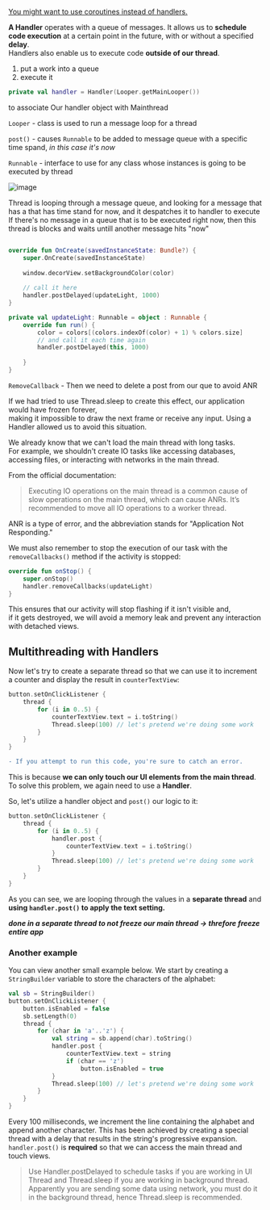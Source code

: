 [You might want to use coroutines instead of handlers.](https://betterprogramming.pub/drift-away-from-android-handlers-use-coroutines-and-jobs-instead-581815dd3e72)  

**A Handler** operates with a queue of messages. It allows us to **schedule code execution** at a certain point in the future, with or without a specified **delay**.  
Handlers also enable us to execute code **outside of our thread**.  
1. put a work into a queue  
2. execute it


```kotlin
private val handler = Handler(Looper.getMainLooper())
```
to associate Our handler object with Mainthread

`Looper` - class is used to run a message loop for a thread

`post()` - causes `Runnable` to be added to message queue with a specific time spand, _in this case it's now_

`Runnable` - interface to use for any class whose instances is going to be executed by thread

![image](https://user-images.githubusercontent.com/63263301/203981052-43b57db0-23be-4333-9345-b00e0d697097.png)

Thread is looping through a message queue, and looking for a message that has a that has time stand for now, and it despatches it to handler to execute  
If there's no message in a queue that is to be executed right now, then this thread is blocks and waits untill another message hits "now"

```kotlin

override fun OnCreate(savedInstanceState: Bundle?) {
    super.OnCreate(savedInstanceState)
    
    window.decorView.setBackgroundColor(color)
    
    // call it here
    handler.postDelayed(updateLight, 1000)
}

private val updateLight: Runnable = object : Runnable {
    override fun run() {
        color = colors[(colors.indexOf(color) + 1) % colors.size]
        // and call it each time again
        handler.postDelayed(this, 1000)
        
    }
}

```

`RemoveCallback` - Then we need to delete a post from our que to avoid ANR

If we had tried to use Thread.sleep to create this effect, our application would have frozen forever,  
making it impossible to draw the next frame or receive any input. Using a Handler allowed us to avoid this situation.

We already know that we can't load the main thread with long tasks.  
For example, we shouldn't create IO tasks like accessing databases, accessing files, or interacting with networks in the main thread.

From the official documentation:

> Executing IO operations on the main thread is a common cause of slow operations on the main thread, which can cause ANRs. 
> It’s recommended to move all IO operations to a worker thread.

ANR is a type of error, and the abbreviation stands for "Application Not Responding."

We must also remember to stop the execution of our task with the `removeCallbacks()` method if the activity is stopped:

```kotlin
override fun onStop() {
    super.onStop()
    handler.removeCallbacks(updateLight)
}
```
This ensures that our activity will stop flashing if it isn't visible and,  
if it gets destroyed, we will avoid a memory leak and prevent any interaction with detached views.  

## Multithreading with Handlers

Now let's try to create a separate thread so that we can use it to increment a counter and display the result in `counterTextView`:

```kotlin
button.setOnClickListener {
    thread {
        for (i in 0..5) {
            counterTextView.text = i.toString()
            Thread.sleep(100) // let's pretend we're doing some work
        }
    }
}
```

```diff
- If you attempt to run this code, you're sure to catch an error.
```
This is because **we can only touch our UI elements from the main thread**. To solve this problem, we again need to use a **Handler**.

So, let's utilize a handler object and `post()` our logic to it:
```kotlin
button.setOnClickListener {
    thread {
        for (i in 0..5) {
            handler.post {
                counterTextView.text = i.toString()
            }
            Thread.sleep(100) // let's pretend we're doing some work
        }
    }
}
```
As you can see, we are looping through the values in a **separate thread** and **using `handler.post()` to apply the text setting.**

_**done in a separate thread to not freeze our main thread -> threfore freeze entire app**_

### Another example

You can view another small example below. We start by creating a `StringBuilder` variable to store the characters of the alphabet:

```kotlin
val sb = StringBuilder()
button.setOnClickListener {
    button.isEnabled = false
    sb.setLength(0)
    thread {
        for (char in 'a'..'z') {
            val string = sb.append(char).toString()
            handler.post {
                counterTextView.text = string
                if (char == 'z')
                    button.isEnabled = true
            }
            Thread.sleep(100) // let's pretend we're doing some work
        }
    }
}
```

Every 100 milliseconds, we increment the line containing the alphabet and append another character. This has been achieved by creating a special thread with a delay that results in the string's progressive expansion. `handler.post()` is **required** so that we can access the main thread and touch views.

> Use Handler.postDelayed to schedule tasks if you are working in UI Thread and Thread.sleep if you are working in background thread.
> Apparently you are sending some data using network, you must do it in the background thread, hence Thread.sleep is recommended.

